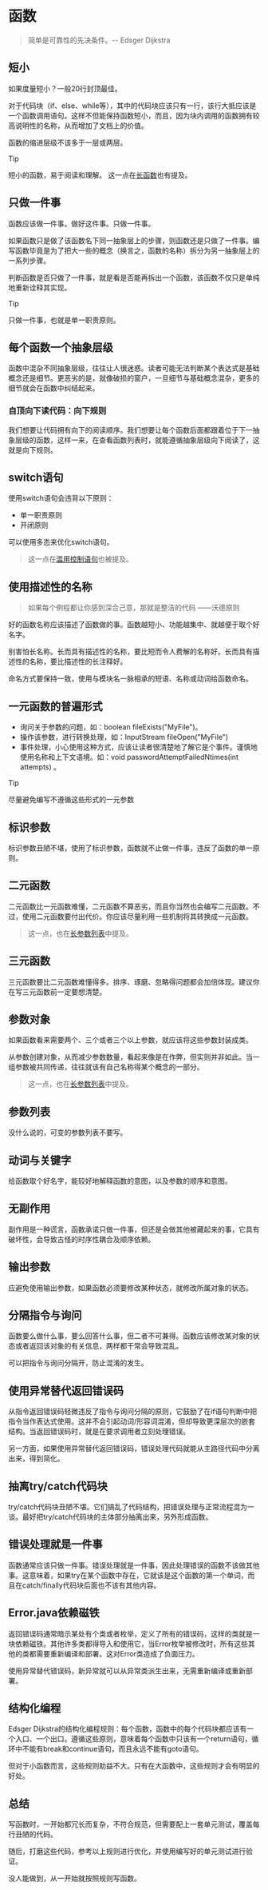 # 函数

> 简单是可靠性的先决条件。-- Edsger Dijkstra

## 短小

如果度量短小？一般20行封顶最佳。

对于代码块（if、else、while等），其中的代码块应该只有一行，该行大抵应该是一个函数调用语句。这样不但能保持函数短小，而且，因为块内调用的函数拥有较高说明性的名称，从而增加了文档上的价值。

函数的缩进层级不该多于一层或两层。

> [!tip]
> 短小的函数，易于阅读和理解。
> 这一点在[长函数](https://lvanliu.github.io/LvanNote/#/程序设计/代码的坏味道?id=_7-长函数)也有提及。

## 只做一件事

函数应该做一件事。做好这件事。只做一件事。

如果函数只是做了该函数名下同一抽象层上的步骤，则函数还是只做了一件事。编写函数毕竟是为了把大一些的概念（换言之，函数的名称）拆分为另一抽象层上的一系列步骤。

判断函数是否只做了一件事，就是看是否能再拆出一个函数，该函数不仅只是单纯地重新诠释其实现。

> [!tip]
> 只做一件事，也就是单一职责原则。

## 每个函数一个抽象层级

函数中混杂不同抽象层级，往往让人很迷惑。读者可能无法判断某个表达式是基础概念还是细节。更恶劣的是，就像破损的窗户，一旦细节与基础概念混杂，更多的细节就会在函数中纠结起来。

### 自顶向下读代码：向下规则

我们想要让代码拥有向下的阅读顺序。我们想要让每个函数后面都跟着位于下一抽象层级的函数，这样一来，在查看函数列表时，就能遵循抽象层级向下阅读了，这就是向下规则。

## switch语句

使用switch语句会违背以下原则：

- 单一职责原则
- 开闭原则

可以使用多态来优化switch语句。

> 这一点在[滥用控制语句](https://lvanliu.github.io/LvanNote/#/程序设计/代码的坏味道?id=_2-滥用控制语句)也被提及。

## 使用描述性的名称

> 如果每个例程都让你感到深合己意，那就是整洁的代码 ——沃德原则

好的函数名称应该描述了函数做的事。函数越短小、功能越集中、就越便于取个好名字。

别害怕长名称。长而具有描述性的名称，要比短而令人费解的名称好。长而具有描述性的名称，要比描述性的长注释好。

命名方式要保持一致，使用与模块名一脉相承的短语、名称或动词给函数命名。

## 一元函数的普遍形式

- 询问关于参数的问题，如：boolean fileExists("MyFile")。
- 操作该参数，进行转换处理，如：InputStream fileOpen("MyFile")
- 事件处理，小心使用这种方式，应该让读者很清楚地了解它是个事件。谨慎地使用名称和上下文语境。如：void passwordAttemptFailedNtimes(int attempts) 。

> [!tip]
> 尽量避免编写不遵循这些形式的一元参数

## 标识参数

标识参数丑陋不堪，使用了标识参数，函数就不止做一件事，违反了函数的单一原则。

## 二元函数

二元函数比一元函数难懂，二元函数不算恶劣，而且你当然也会编写二元函数。不过，使用二元函数要付出代价。你应该尽量利用一些机制将其转换成一元函数。

> 这一点，也在[长参数列表](https://lvanliu.github.io/LvanNote/#/程序设计/代码的坏味道?id=_8-长参数列表)中提及。

## 三元函数

三元函数要比二元函数难懂得多。排序、琢磨、忽略得问题都会加倍体现。建议你在写三元函数前一定要想清楚。

## 参数对象

如果函数看来需要两个、三个或者三个以上参数，就应该将这些参数封装成类。

从参数创建对象，从而减少参数数量，看起来像是在作弊，但实则并非如此。当一组参数被共同传递，往往就该有自己名称得某个概念的一部分。

> 这一点，也在[长参数列表](https://lvanliu.github.io/LvanNote/#/程序设计/代码的坏味道?id=_8-长参数列表)中提及。

## 参数列表

没什么说的，可变的参数列表不要写。

## 动词与关键字

给函数取个好名字，能较好地解释函数的意图，以及参数的顺序和意图。

## 无副作用

副作用是一种谎言，函数承诺只做一件事，但还是会做其他被藏起来的事，它具有破坏性，会导致古怪的时序性耦合及顺序依赖。

## 输出参数

应避免使用输出参数，如果函数必须要修改某种状态，就修改所属对象的状态。

## 分隔指令与询问

函数要么做什么事，要么回答什么事，但二者不可兼得。函数应该修改某对象的状态或者返回该对象的有关信息，两样都干常会导致混乱。

可以把指令与询问分隔开，防止混淆的发生。

## 使用异常替代返回错误码

从指令返回错误码轻微违反了指令与询问分隔的原则，它鼓励了在if语句判断中把指令当作表达式使用。这并不会引起动词/形容词混淆，但却导致更深层次的嵌套结构。当返回错误码时，就是在要求调用者立刻处理错误。

另一方面，如果使用异常替代返回错误码，错误处理代码就能从主路径代码中分离出来，得到简化。

## 抽离try/catch代码块

try/catch代码块丑陋不堪。它们搞乱了代码结构，把错误处理与正常流程混为一谈。最好把try/catch代码块的主体部分抽离出来，另外形成函数。

## 错误处理就是一件事

函数通常应该只做一件事。错误处理就是一件事，因此处理错误的函数不该做其他事。这意味着，如果try在某个函数中存在，它就该是这个函数的第一个单词，而且在catch/finally代码块后面也不该有其他内容。

## Error.java依赖磁铁

返回错误码通常暗示某处有个类或者枚举，定义了所有的错误码，这样的类就是一块依赖磁铁。其他许多类都得导入和使用它，当Error枚举被修改时，所有这些其他的类都需要重新编译和部署。这对Error类造成了负面压力。

使用异常替代错误码，新异常就可以从异常类派生出来，无需重新编译或重新部署。

## 结构化编程

Edsger Dijkstra的结构化编程规则：每个函数，函数中的每个代码块都应该有一个入口、一个出口。遵循这些原则，意味着每个函数中只该有一个return语句，循环中不能有break和continue语句，而且永远不能有goto语句。

但对于小函数而言，这些规则助益不大。只有在大函数中，这些规则才会有明显的好处。

## 总结

写函数时，一开始都冗长而复杂，不符合规范，但需要配上一套单元测试，覆盖每行丑陋的代码。

随后，打磨这些代码，参考以上规则进行优化，并使用编写好的单元测试进行验证。

没人能做到，从一开始就按照规则写函数。
